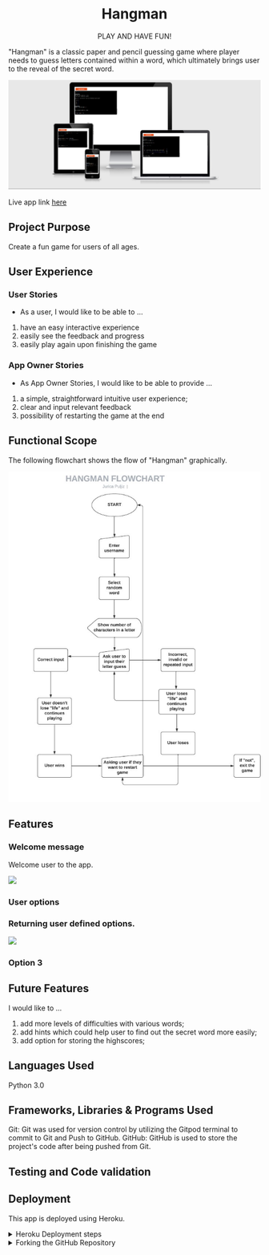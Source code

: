 <h1 align=center> Hangman</h1>

<p align=center>PLAY AND HAVE FUN!

"Hangman" is a classic paper and pencil guessing game where player needs to guess letters contained within a word, which ultimately brings user to the reveal of the secret word. <br>
 </p>

<img src="images/readme_images/hangman.jpg">

Live app link [here](https://hangman-pythonproject3.herokuapp.com/)

 ## Project Purpose

Create a fun game for users of all ages.

## User Experience

### User Stories

+ As a user, I would like to be able to …

1. have an easy interactive experience
2. easily see the feedback and progress
3. easily play again upon finishing the game

### App Owner Stories

+ As App Owner Stories, I would like to be able to provide …

1. a simple, straightforward intuitive user experience;
2. clear and input relevant feedback
3. possibility of restarting the game at the end

## Functional Scope 

The following flowchart shows the flow of "Hangman" graphically.

<img width= "800" src="images/readme_images/hangmanflowchart.jpg">

## Features

### Welcome message 

Welcome user to the app. 

<img src="images/readme_images/greetings.png">

### User options

### Returning user defined options.

<img src="images/readme_images/tweets_table_explained.png">

### Option 3


## Future Features

I would like to ...

1. add more levels of difficulties with various words;
2. add hints which could help user to find out the secret word more easily;
3. add option for storing the highscores;

## Languages Used

Python 3.0

## Frameworks, Libraries & Programs Used

Git: Git was used for version control by utilizing the Gitpod terminal to commit to Git and Push to GitHub.
GitHub: GitHub is used to store the project's code after being pushed from Git.

## Testing and Code validation 


## Deployment 

This app is deployed using Heroku.

<details>
<summary>Heroku Deployment steps </summary>
 
 1. Ensure all dependencies are listed on requirements.txt. 
 
 Write on python terminal ` pip3 freeze > requirements.txt` and a list with all requirements will be created to be read by Heroku. 
 
 2. Setting up your Heroku

    2.1 Go to Heroku website (https://www.heroku.com/). 
    2.2 Login to Heroku and go to Create App.
    
    <img src="images/readme_images/deployment/heroku_login.png">
    
    <img src="images/readme_images/deployment/heroku_login2.png">
    
    2.3 Click in New and Create a new app
    
    <img src="images/readme_images/deployment/heroku_newapp.png">
    
    2.4 Choose a name and set your location
    
    <img src="images/readme_images/deployment/heroku_createnewapp.png">
    
    2.5. Navigate to the deploy tab
    
    <img src="images/readme_images/deployment/heroku_dashboard_deploy.png">
    
    2.6. Click in Connect to Github and search for 'nandabritto' GitHub account and 'search_your_brand' repository
    
    <img src="images/readme_images/deployment/heroku_github_deploy.png">
    
    2.7.  Navigate to the settings tab
    
    <img src="images/readme_images/deployment/heroku_dashboard_settings.png">
    
    2.8.  Click on Config Vars, and add your Twitter and Google Sheets API keys, Google Spreadsheets file and worksheets names.
    
    <img src="images/readme_images/deployment/heroku_vars_settings.png">
    
    2.9. Click on Add a buildpack on the same page. Select Python and node.js, ensuring Python is listed first after you save the changes.
    
    <img src="images/readme_images/deployment/heroku_buildpacks_settings.png">

3. Deployment on Heroku

    3.1.  Navigate to the Deploy tab.
    
    <img src="images/readme_images/deployment/heroku_dashboard_deploy.png">
    
    3.2.  Choose main branch to deploy and enable automatic deployment to build Heroku everytime any changes are pushed on the repository.
    
    <img src="images/readme_images/deployment/heroku_automatic_deploys.png">
    
    3.3 Click on manual deploy to build the app.  When complete, click on View to redirect to the live site. 
    
    <img src="images/readme_images/deployment/heroku_view.png">
</details>

<details>
<summary>Forking the GitHub Repository </summary>

* By forking the GitHub Repository you will be able to make a copy of the original repository on your own GitHub account allowing you to view and/or make changes without affecting the original repository by using the following steps:

    Log in to GitHub and locate the GitHub Repository
    At the top of the Repository (not top of page) just above the "Settings" button on the menu, locate the "Fork" button.
    You should now have a copy of the original repository in your GitHub account.

* Making a Local Clone

    Log in to GitHub and locate the GitHub Repository
    Under the repository name, click "Clone or download".
    To clone the repository using HTTPS, under "Clone with HTTPS", copy the link.
    Open Git Bash
    Change the current working directory to the location where you want the cloned directory to be made.
    Type git clone, and then paste the URL you copied in Step 3.

$ git clone https://github.com/nandabritto/search_your_brand

Press Enter. Your local clone will be created.

# Credits

### Work based on other code

[EarthLab](https://www.earthdatascience.org/courses/use-data-open-source-python/intro-to-apis/twitter-data-in-python/) - Used as a base for firsts pieces of code on this project.<br>

# Acknowledgements

+ To the Slack community as I have used the different channels to find answers to problems!
+ Stack Overflow is a valuable resource for solving lots of issues.
+ W3schools and Python libraries documentation for general reference.

I would also like to thank:

+ My fiancée Maja for her patience and support.
+ My mentor Rahul Lakhanpal for his time, support and guidance.

